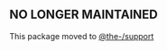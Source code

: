## NO LONGER MAINTAINED

This package moved to [@the-/support](https://www.npmjs.com/package/@the-/support)
      